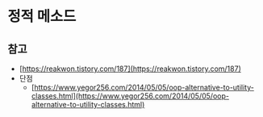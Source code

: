 # 정적 메소드



## 참고

- [https://reakwon.tistory.com/187](https://reakwon.tistory.com/187) 
- 단점
  - [https://www.yegor256.com/2014/05/05/oop-alternative-to-utility-classes.html](https://www.yegor256.com/2014/05/05/oop-alternative-to-utility-classes.html)
